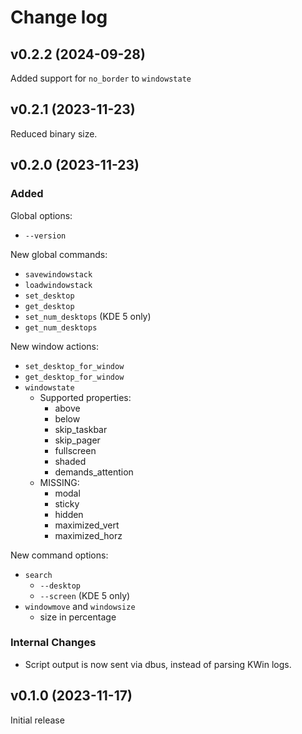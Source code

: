 # Change log

## v0.2.2 (2024-09-28)

Added support for `no_border` to `windowstate`

## v0.2.1 (2023-11-23)

Reduced binary size.

## v0.2.0 (2023-11-23)

### Added

Global options:

- `--version`

New global commands:

- `savewindowstack`
- `loadwindowstack`
- `set_desktop`
- `get_desktop`
- `set_num_desktops` (KDE 5 only)
- `get_num_desktops`

New window actions:

- `set_desktop_for_window`
- `get_desktop_for_window`
- `windowstate`
  - Supported properties:
    - above
    - below
    - skip_taskbar
    - skip_pager
    - fullscreen
    - shaded
    - demands_attention
  - MISSING:
    - modal
    - sticky
    - hidden
    - maximized_vert
    - maximized_horz


New command options:

- `search`
  - `--desktop`
  - `--screen` (KDE 5 only)
- `windowmove` and `windowsize`
  - size in percentage

### Internal Changes

- Script output is now sent via dbus, instead of parsing KWin logs.

## v0.1.0 (2023-11-17)

Initial release
